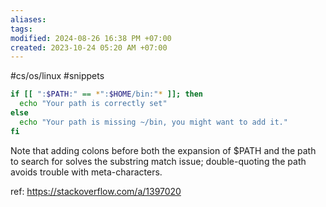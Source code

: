 ```yaml
---
aliases: 
tags: 
modified: 2024-08-26 16:38 PM +07:00
created: 2023-10-24 05:20 AM +07:00
---
```

#cs/os/linux #snippets
```bash
if [[ ":$PATH:" == *":$HOME/bin:"* ]]; then
  echo "Your path is correctly set"
else
  echo "Your path is missing ~/bin, you might want to add it."
fi
```

Note that adding colons before both the expansion of $PATH and the path to search for solves the substring match issue; double-quoting the path avoids trouble with meta-characters.

ref: https://stackoverflow.com/a/1397020
